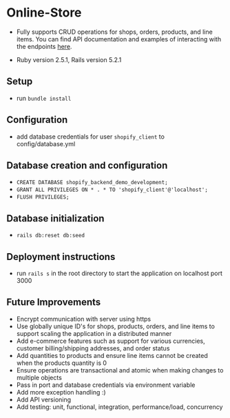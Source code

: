 # Online-Store

* Fully supports CRUD operations for shops, orders, products, and line items. You can find API documentation and examples of interacting with the endpoints <a href="https://documenter.getpostman.com/view/5664312/RWguxcHq" >here</a>.

* Ruby version 2.5.1, Rails version  5.2.1

## Setup
- run ```bundle install```

## Configuration
- add database credentials for user ```shopify_client``` to config/database.yml

## Database creation and configuration
- ```CREATE DATABASE shopify_backend_demo_development;```
- ```GRANT ALL PRIVILEGES ON * . * TO 'shopify_client'@'localhost';```
- ```FLUSH PRIVILEGES;```

## Database initialization
- ```rails db:reset db:seed```

## Deployment instructions
- run ```rails s``` in the root directory to start the application on localhost port 3000

## Future Improvements
- Encrypt communication with server using https
- Use globally unique ID's for shops, products, orders, and line items to support scaling the application in a distributed manner
- Add e-commerce features such as support for various currencies, customer billing/shipping addresses, and order status
- Add quantities to products and ensure line items cannot be created when the products quantity is 0
- Ensure operations are transactional and atomic when making changes to multiple objects
- Pass in port and database credentials via environment variable
- Add more exception handling :)
- Add API versioning
- Add testing: unit, functional, integration, performance/load, concurrency
